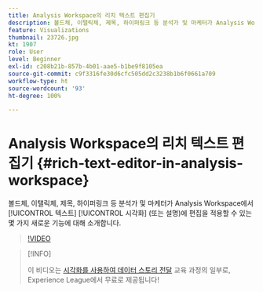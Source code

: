 ```yaml
---
title: Analysis Workspace의 리치 텍스트 편집기
description: 볼드체, 이탤릭체, 제목, 하이퍼링크 등 분석가 및 마케터가 Analysis Workspace에서 텍스트 시각화(또는 설명)에 편집을 적용할 수 있는 몇 가지 새로운 기능에 대해 소개합니다.
feature: Visualizations
thumbnail: 23726.jpg
kt: 1907
role: User
level: Beginner
exl-id: c208b21b-857b-4b01-aae5-b1be9f8105ea
source-git-commit: c9f3316fe30d6cfc505dd2c3238b1b6f0661a709
workflow-type: ht
source-wordcount: '93'
ht-degree: 100%

---
```


# Analysis Workspace의 리치 텍스트 편집기 {#rich-text-editor-in-analysis-workspace}

볼드체, 이탤릭체, 제목, 하이퍼링크 등 분석가 및 마케터가 Analysis Workspace에서 [!UICONTROL 텍스트] [!UICONTROL 시각화] (또는 설명)에 편집을 적용할 수 있는 몇 가지 새로운 기능에 대해 소개합니다.

>[!VIDEO](https://video.tv.adobe.com/v/23726/?quality=12)

>[!INFO]
>
> 이 비디오는 [시각화를 사용하여 데이터 스토리 전달](https://experienceleague.adobe.com/?recommended=Analytics-U-1-2021.1.visualizations) 교육 과정의 일부로, Experience League에서 무료로 제공됩니다!
